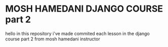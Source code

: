 # MOSH HAMEDANI DJANGO COURSE part 2

hello
in this repository i've made commited each lesson in the django course part 2 from mosh hamedani instructor

